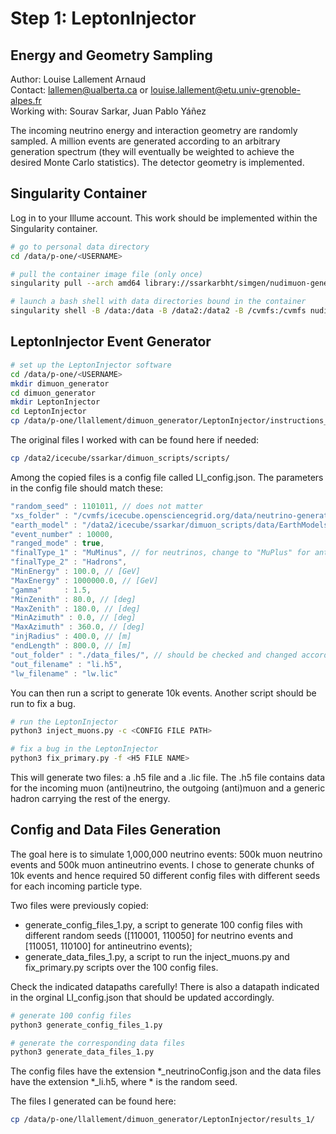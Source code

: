 # Step 1: LeptonInjector

## Energy and Geometry Sampling

Author: Louise Lallement Arnaud  
Contact: lallemen@ualberta.ca or louise.lallement@etu.univ-grenoble-alpes.fr  
Working with: Sourav Sarkar, Juan Pablo Yáñez

The incoming neutrino energy and interaction geometry are randomly sampled. A million events are generated according to an arbitrary generation spectrum (they will eventually be weighted to achieve the desired Monte Carlo statistics). The detector geometry is implemented.

## Singularity Container

Log in to your Illume account. This work should be implemented within the Singularity container.

```bash
# go to personal data directory
cd /data/p-one/<USERNAME>

# pull the container image file (only once)
singularity pull --arch amd64 library://ssarkarbht/simgen/nudimuon-generator:v1.0

# launch a bash shell with data directories bound in the container
singularity shell -B /data:/data -B /data2:/data2 -B /cvmfs:/cvmfs nudimuon-generator_v1.0.sif
```

## LeptonInjector Event Generator

```bash
# set up the LeptonInjector software
cd /data/p-one/<USERNAME>
mkdir dimuon_generator
cd dimuon_generator
mkdir LeptonInjector
cd LeptonInjector
cp /data/p-one/llallement/dimuon_generator/LeptonInjector/instructions_1/*
```

The original files I worked with can be found here if needed:
```bash
cp /data2/icecube/ssarkar/dimuon_scripts/scripts/
```

Among the copied files is a config file called LI_config.json. The parameters in the config file should match these:

```java
"random_seed" : 1101011, // does not matter
"xs_folder" : "/cvmfs/icecube.opensciencegrid.org/data/neutrino-generator/cross_section_data/csms_differential_v1.0/",
"earth_model" : "/data2/icecube/ssarkar/dimuon_scripts/data/EarthModels/",
"event_number" : 10000,
"ranged_mode" : true,
"finalType_1" : "MuMinus", // for neutrinos, change to "MuPlus" for antineutrinos
"finalType_2" : "Hadrons",
"MinEnergy" : 100.0, // [GeV]
"MaxEnergy" : 1000000.0, // [GeV]
"gamma"     : 1.5,
"MinZenith" : 80.0, // [deg]
"MaxZenith" : 180.0, // [deg]
"MinAzimuth" : 0.0, // [deg]
"MaxAzimuth" : 360.0, // [deg]
"injRadius" : 400.0, // [m]
"endLength" : 800.0, // [m]
"out_folder" : "./data_files/", // should be checked and changed accordingly
"out_filename" : "li.h5",
"lw_filename" : "lw.lic"
```

You can then run a script to generate 10k events. Another script should be run to fix a bug.

```bash
# run the LeptonInjector
python3 inject_muons.py -c <CONFIG FILE PATH>

# fix a bug in the LeptonInjector
python3 fix_primary.py -f <H5 FILE NAME>
```

This will generate two files: a .h5 file and a .lic file. The .h5 file contains data for the incoming muon (anti)neutrino, the outgoing (anti)muon and a generic hadron carrying the rest of the energy.

## Config and Data Files Generation

The goal here is to simulate 1,000,000 neutrino events: 500k muon neutrino events and 500k muon antineutrino events. I chose to generate chunks of 10k events and hence required 50 different config files with different seeds for each incoming particle type.

Two files were previously copied:
- generate_config_files_1.py, a script to generate 100 config files with different random seeds ([110001, 110050] for neutrino events and [110051, 110100] for antineutrino events);
- generate_data_files_1.py, a script to run the inject_muons.py and fix_primary.py scripts over the 100 config files.

Check the indicated datapaths carefully! There is also a datapath indicated in the orginal LI_config.json that should be updated accordingly.

```bash
# generate 100 config files
python3 generate_config_files_1.py

# generate the corresponding data files
python3 generate_data_files_1.py
```

The config files have the extension *_neutrinoConfig.json and the data files have the extension *_li.h5, where * is the random seed.

The files I generated can be found here:
```bash
cp /data/p-one/llallement/dimuon_generator/LeptonInjector/results_1/
```
